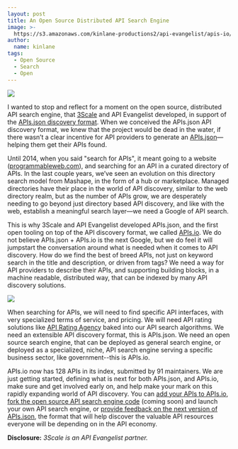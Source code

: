 ```yaml
---
layout: post
title: An Open Source Distributed API Search Engine
image: >-
  https://s3.amazonaws.com/kinlane-productions2/api-evangelist/apis-io/apis-io.png
author:
  name: kinlane
tags:
  - Open Source
  - Search
  - Open
---
```

[![](https://s3.amazonaws.com/kinlane-productions2/api-evangelist/apis-io/apis-io.png)](http://apis.io/)

I wanted to stop and reflect for a moment on the open source, distributed API search engine, that [3Scale](http://bit.ly/13esk6Q) and API Evangelist developed, in support of the [APIs.json discovery format](http://apisjson.org/). When we conceived the APIs.json API discovery format, we knew that the project would be dead in the water, if there wasn’t a clear incentive for API providers to generate an [APIs.json](http://apisjson.org/)—helping them get their APIs found.

Until 2014, when you said "search for APIs", it meant going to a website ([programmableweb.com](http://programmableweb.com)), and searching for an API in a curated directory of APIs. In the last couple years, we’ve seen an evolution on this directory search model from Mashape, in the form of a hub or marketplace. Managed directories have their place in the world of API discovery, similar to the web directory realm, but as the number of APIs grow, we are desperately needing to go beyond just directory based API discovery, and like with the web, establish a meaningful search layer—we need a Google of API search.

This is why 3Scale and API Evangelist developed APIs.json, and the first open tooling on top of the API discovery format, we called [APIs.io](http://apis.io/). We do not believe APIs.json + APIs.io is the next Google, but we do feel it will jumpstart the conversation around what is needed when it comes to API discovery. How do we find the best of breed APIs, not just on keyword search in the title and description, or driven from tags? We need a way for API providers to describe their APIs, and supporting building blocks, in a machine readable, distributed way, that can be indexed by many API discovery solutions.

[![](https://s3.amazonaws.com/kinlane-productions2/apis-json/apisdotjson.png)](http://apisjson.org/)

When searching for APIs, we will need to find specific API interfaces, with very specialized terms of service, and pricing. We will need API rating solutions like [API Rating Agency](http://api500.com/) baked into our API search algorithms. We need an extensible API discovery format, this is APIs.json. We need an open source search engine, that can be deployed as general search engine, or deployed as a specialized, niche, API search engine serving a specific business sector, like government--this is APIs.io.

APIs.io now has 128 APIs in its index, submitted by 91 maintainers. We are just getting started, defining what is next for both APIs.json, and APIs.io, make sure and get involved early on, and help make your mark on this rapidly expanding world of API discovery. You can [add your APIs to APIs.io](http://apis.io/apis/add), [fork the open source API search engine code](https://github.com/apisio/apis.io "fork the open source API search engine code") (coming soon) and launch your own API search engine, or [provide feedback on the next version of APIs.json](https://github.com/api-commons/api-json/issues), the format that will help discover the valuable API resources everyone will be depending on in the API economy.

**Disclosure:** _3Scale is an API Evangelist partner._